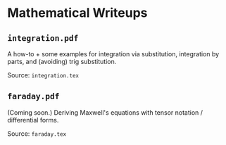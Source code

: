 # Mathematical Writeups

## `integration.pdf`

A how-to + some examples for integration via substitution, integration by parts, and (avoiding) trig substitution.

Source: `integration.tex`

## `faraday.pdf`

(Coming soon.) Deriving Maxwell's equations with tensor notation / differential forms.

Source: `faraday.tex`
